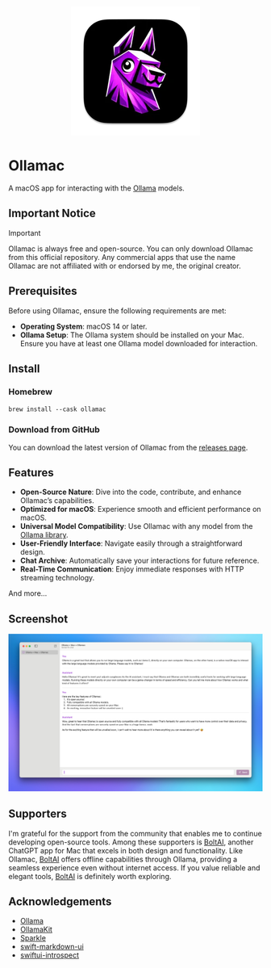 <div align="center">
  <img alt="app icon" height="256px" src="./assets/app-icon.png">
</div>

# Ollamac

A macOS app for interacting with the [Ollama](https://github.com/jmorganca/ollama) models.

## Important Notice

> [!IMPORTANT]  
> Ollamac is always free and open-source. You can only download Ollamac from this official repository. Any commercial apps that use the name Ollamac are not affiliated with or endorsed by me, the original creator.

## Prerequisites

Before using Ollamac, ensure the following requirements are met:

- **Operating System**: macOS 14 or later.
- **Ollama Setup**: The Ollama system should be installed on your Mac. Ensure you have at least one Ollama model downloaded for interaction.

## Install

### Homebrew

```
brew install --cask ollamac
```

### Download from GitHub

You can download the latest version of Ollamac from the [releases page](https://github.com/kevinhermawan/Ollamac/releases).

## Features

- **Open-Source Nature**: Dive into the code, contribute, and enhance Ollamac’s capabilities.
- **Optimized for macOS**: Experience smooth and efficient performance on macOS.
- **Universal Model Compatibility**: Use Ollamac with any model from the [Ollama library](https://ollama.ai/library).
- **User-Friendly Interface**: Navigate easily through a straightforward design.
- **Chat Archive**: Automatically save your interactions for future reference.
- **Real-Time Communication**: Enjoy immediate responses with HTTP streaming technology.

And more...

## Screenshot

<div align="center">
  <picture>
    <source media="(prefers-color-scheme: dark)" srcset="./assets/screenshot-dark.png">
    <img alt="screenshot" src="./assets/screenshot.png">
  </picture>
</div>

## Supporters

I'm grateful for the support from the community that enables me to continue developing open-source tools. Among these supporters is [BoltAI](https://boltai.com?ref=ollamac), another ChatGPT app for Mac that excels in both design and functionality. Like Ollamac, [BoltAI](https://boltai.com?ref=ollamac) offers offline capabilities through Ollama, providing a seamless experience even without internet access. If you value reliable and elegant tools, [BoltAI](https://boltai.com?ref=ollamac) is definitely worth exploring.

## Acknowledgements

- [Ollama](https://github.com/jmorganca/ollama)
- [OllamaKit](https://github.com/kevinhermawan/OllamaKit)
- [Sparkle](https://github.com/sparkle-project/Sparkle)
- [swift-markdown-ui](https://github.com/gonzalezreal/swift-markdown-ui)
- [swiftui-introspect](https://github.com/siteline/swiftui-introspect)
